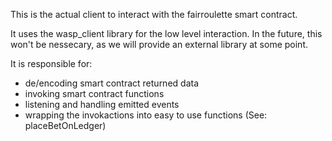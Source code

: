 This is the actual client to interact with the fairroulette smart contract.

It uses the wasp_client library for the low level interaction. In the future, this won't be nessecary,
as we will provide an external library at some point.   


It is responsible for: 
* de/encoding smart contract returned data
* invoking smart contract functions
* listening and handling emitted events
* wrapping the invokactions into easy to use functions (See: placeBetOnLedger)

